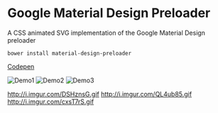 # Google Material Design Preloader
A CSS animated SVG implementation of the Google Material Design preloader

```
bower install material-design-preloader
```

[Codepen](http://codepen.io/rudi_theunissen/pen/xbYZjB)

![Demo1](http://i.imgur.com/VDdIDOR.gif)
![Demo2](http://i.imgur.com/LDuHZef.gif)
![Demo3](http://i.imgur.com/HC3a6u3.gif)

http://i.imgur.com/DSHznsG.gif
http://i.imgur.com/QL4ub85.gif
http://i.imgur.com/cxsT7rS.gif


